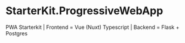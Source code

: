 # StarterKit.ProgressiveWebApp
PWA Starterkit |  Frontend = Vue (Nuxt) Typescript | Backend = Flask + Postgres 
